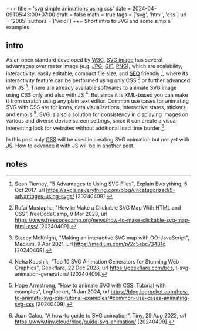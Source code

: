 +++
title = 'svg simple animations using css'
date = 2024-04-09T05:43:00+07:00
draft = false
math = true
tags = ['svg', 'html', 'css']
url = '2005'
authors = ['viridi']
+++
Short intro to SVG and some simple examples <!--more-->


## intro
As an open standard developed by [W3C](https://www.w3.org/about/), [SVG image](https://developer.mozilla.org/en-US/docs/Web/SVG) has several advantages over raster image (e.g. [JPG](https://jpeg.org/), [GIF](https://www.w3.org/Graphics/GIF/spec-gif87.txt), [PNG](http://www.libpng.org/)), which are scalability, interactivity, easily editable, compact file size, and [SEO](https://en.wikipedia.org/w/index.php?oldid=1217219943) friendly [^tierney_2017], where Its interactivity feature can be performed using only CSS [^mustapha_2023] or further advanced with JS [^mcknight_2021]. There are already available softwares to animate SVG image using CSS only and also with JS [^kaushik_2023]. But since it is XML-based you can make it from scratch using any plain text editor. Common use cases for animating SVG with CSS are for icons, data visualizations, interactive states, stickers and emojis [^armstrong_2024]. SVG is also a solution for consistency in displaying images on various and diverse device screen settings, since it can create a visual interesting look for websites without additional load time burder [^calou_2022].

In this post only [CSS](https://developer.mozilla.org/en-US/docs/Web/CSS) will be used in creating SVG animation but not yet with [JS](https://developer.mozilla.org/en-US/docs/Web/JavaScript). How to advance it with JS will be in another post.


## notes
[^armstrong_2024]: Hope Armstrong, "How to animate SVG with CSS: Tutorial with examples", LogRocket, 11 Jan 2024, url https://blog.logrocket.com/how-to-animate-svg-css-tutorial-examples/#common-use-cases-animating-svg-css [20240409].
[^calou_2022]: Juan Calou, "A how-to guide to SVG animation", Tiny, 29 Aug 2022, url https://www.tiny.cloud/blog/guide-svg-animation/ [20240409]. 
[^kaushik_2023]: Neha Kaushik, "Top 10 SVG Animation Generators for Stunning Web Graphics", Geekflare, 22 Dec 2023, url https://geekflare.com/bes, t-svg-animation-generators/ [20240409].
[^mcknight_2021]: Stacey McKnight, "Making an interactive SVG map with OO-JavaScript", Medium, 9 Apr 2021, url https://medium.com/p/2c5abc73481c [20240409].
[^mustapha_2023]: Rufai Mustapha, "How to Make a Clickable SVG Map With HTML and CSS", freeCodeCamp, 9 Mar 2023, url https://www.freecodecamp.org/news/how-to-make-clickable-svg-map-html-css/ [20240409].
[^tierney_2017]: Sean Tierney, "5 Advantages to Using SVG Files", Explain Everything, 5 Oct 2017, url https://explaineverything.com/blog/uncategorized/5-advantages-using-svgs/ [20240409].
